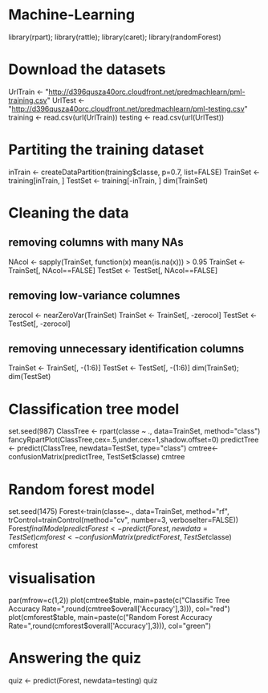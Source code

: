 # Machine-Learning

library(rpart); library(rattle); library(caret); library(randomForest)

# Download the datasets
UrlTrain <- "http://d396qusza40orc.cloudfront.net/predmachlearn/pml-training.csv"
UrlTest  <- "http://d396qusza40orc.cloudfront.net/predmachlearn/pml-testing.csv"
training <- read.csv(url(UrlTrain))
testing  <- read.csv(url(UrlTest))

# Partiting the training dataset 
inTrain  <- createDataPartition(training$classe, p=0.7, list=FALSE)
TrainSet <- training[inTrain, ]
TestSet  <- training[-inTrain, ]
dim(TrainSet)

# Cleaning the data
## removing columns with many NAs
NAcol    <- sapply(TrainSet, function(x) mean(is.na(x))) > 0.95
TrainSet <- TrainSet[, NAcol==FALSE]
TestSet  <- TestSet[, NAcol==FALSE]
## removing low-variance columnes
zerocol <- nearZeroVar(TrainSet)
TrainSet <- TrainSet[, -zerocol]
TestSet  <- TestSet[, -zerocol]
## removing unnecessary identification columns
TrainSet <- TrainSet[, -(1:6)]
TestSet  <- TestSet[, -(1:6)]
dim(TrainSet); dim(TestSet)

# Classification tree model
set.seed(987)
ClassTree <- rpart(classe ~ ., data=TrainSet, method="class")
fancyRpartPlot(ClassTree,cex=.5,under.cex=1,shadow.offset=0)
predictTree <- predict(ClassTree, newdata=TestSet, type="class")
cmtree<-confusionMatrix(predictTree, TestSet$classe)
cmtree

# Random forest model
set.seed(1475)
Forest<-train(classe~., data=TrainSet, method="rf", trControl=trainControl(method="cv", number=3, verboseIter=FALSE))
Forest$finalModel
predictForest <- predict(Forest, newdata=TestSet)
cmforest<-confusionMatrix(predictForest, TestSet$classe)
cmforest

# visualisation
par(mfrow=c(1,2))
plot(cmtree$table, main=paste(c("Classific Tree Accuracy Rate=",round(cmtree$overall['Accuracy'],3))), col="red")
plot(cmforest$table, main=paste(c("Random Forest Accuracy Rate=",round(cmforest$overall['Accuracy'],3))), col="green")

# Answering the quiz
quiz <- predict(Forest, newdata=testing)
quiz


